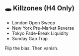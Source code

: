 ## 🕳 Killzones (H4 Only)
- London Open Sweep  
- New York Pre-Market Reverse  
- Tokyo Fade-Break Liquidity  
- Sunday Gap Trap  

Flip the bias. Then vanish.
